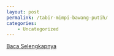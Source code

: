 ```yaml
---
layout: post
permalink: /tabir-mimpi-bawang-putih/
categories:
    - Uncategorized
---
```


[Baca Selengkapnya](/05)
